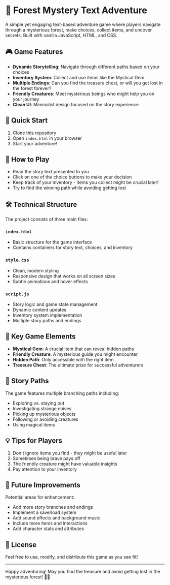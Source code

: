 # 🌲 Forest Mystery Text Adventure

A simple yet engaging text-based adventure game where players navigate through a mysterious forest, make choices, collect items, and uncover secrets. Built with vanilla JavaScript, HTML, and CSS.

## 🎮 Game Features

- **Dynamic Storytelling**: Navigate through different paths based on your choices
- **Inventory System**: Collect and use items like the Mystical Gem
- **Multiple Endings**: Can you find the treasure chest, or will you get lost in the forest forever?
- **Friendly Creatures**: Meet mysterious beings who might help you on your journey
- **Clean UI**: Minimalist design focused on the story experience

## 🚀 Quick Start

1. Clone this repository
2. Open `index.html` in your browser
3. Start your adventure!

## 🎯 How to Play

- Read the story text presented to you
- Click on one of the choice buttons to make your decision
- Keep track of your inventory - items you collect might be crucial later!
- Try to find the winning path while avoiding getting lost

## 🛠️ Technical Structure

The project consists of three main files:

### `index.html`
- Basic structure for the game interface
- Contains containers for story text, choices, and inventory

### `style.css`
- Clean, modern styling
- Responsive design that works on all screen sizes
- Subtle animations and hover effects

### `script.js`
- Story logic and game state management
- Dynamic content updates
- Inventory system implementation
- Multiple story paths and endings

## 🌟 Key Game Elements

- **Mystical Gem**: A crucial item that can reveal hidden paths
- **Friendly Creature**: A mysterious guide you might encounter
- **Hidden Path**: Only accessible with the right item
- **Treasure Chest**: The ultimate prize for successful adventurers

## 🎲 Story Paths

The game features multiple branching paths including:
- Exploring vs. staying put
- Investigating strange noises
- Picking up mysterious objects
- Following or avoiding creatures
- Using magical items

## 💡 Tips for Players

1. Don't ignore items you find - they might be useful later
2. Sometimes being brave pays off
3. The friendly creature might have valuable insights
4. Pay attention to your inventory

## 🔄 Future Improvements

Potential areas for enhancement:
- Add more story branches and endings
- Implement a save/load system
- Add sound effects and background music
- Include more items and interactions
- Add character stats and attributes

## 📝 License

Feel free to use, modify, and distribute this game as you see fit!

---

Happy adventuring! May you find the treasure and avoid getting lost in the mysterious forest! 🌲✨